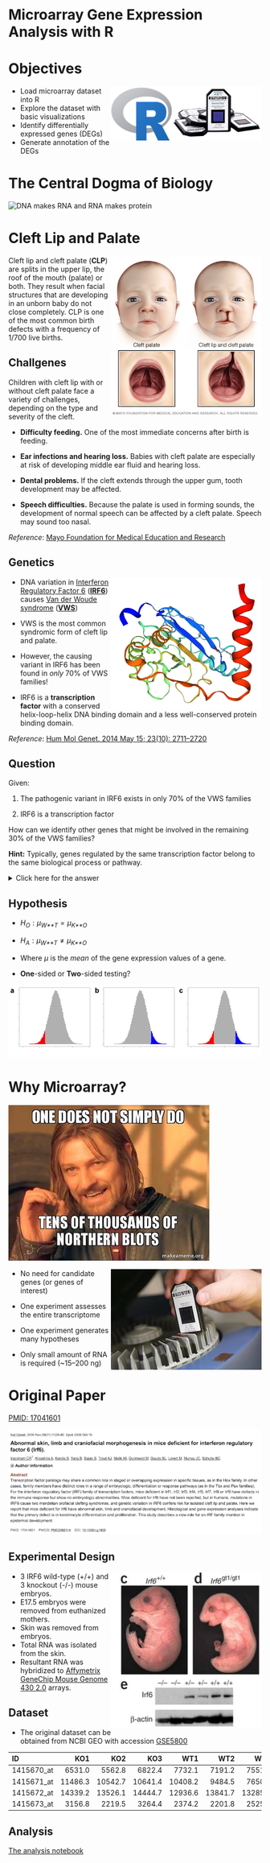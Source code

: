 Microarray Gene Expression Analysis with R
================

# Objectives

<img align="right" src="images/title.png" width="300px" title="Microarray Analysis with R">

-   Load microarray dataset into R
-   Explore the dataset with basic visualizations
-   Identify differentially expressed genes (DEGs)
-   Generate annotation of the DEGs

# The Central Dogma of Biology

![DNA makes RNA and RNA makes
protein](images/dogma.png "The Central Dogma of Biology")

# Cleft Lip and Palate

<img align="right" src="images/cleft.jpg" width="300px" title="Cleft Lip and Palate">

Cleft lip and cleft palate (**CLP**) are splits in the upper lip, the
roof of the mouth (palate) or both. They result when facial structures
that are developing in an unborn baby do not close completely. CLP is
one of the most common birth defects with a frequency of 1/700 live
births.

## Challgenes

Children with cleft lip with or without cleft palate face a variety of
challenges, depending on the type and severity of the cleft.

-   **Difficulty feeding.** One of the most immediate concerns after
    birth is feeding.

-   **Ear infections and hearing loss.** Babies with cleft palate are
    especially at risk of developing middle ear fluid and hearing loss.

-   **Dental problems.** If the cleft extends through the upper gum,
    tooth development may be affected.

-   **Speech difficulties.** Because the palate is used in forming
    sounds, the development of normal speech can be affected by a cleft
    palate. Speech may sound too nasal.

*Reference*: [Mayo Foundation for Medical Education and
Research](https://www.mayoclinic.org/diseases-conditions/cleft-palate/symptoms-causes/syc-20370985)

## Genetics

<a href="https://swissmodel.expasy.org/repository/uniprot/O14896" title="SWISS-MODEL Protein Structure of IRF6"><img align="right" src="images/structure.png" width="300px" title="SWISS-MODEL Protein Structure of IRF6"></a>

-   DNA variation in [Interferon Regulatory Factor
    6](https://en.wikipedia.org/wiki/IRF6)
    ([**IRF6**](https://en.wikipedia.org/wiki/IRF6)) causes [Van der
    Woude
    syndrome](https://en.wikipedia.org/wiki/Van_der_Woude_syndrome)
    ([**VWS**](https://en.wikipedia.org/wiki/Van_der_Woude_syndrome))

-   VWS is the most common syndromic form of cleft lip and palate.

-   However, the causing variant in IRF6 has been found in *only* 70% of
    VWS families!

-   IRF6 is a **transcription factor** with a conserved helix-loop-helix
    DNA binding domain and a less well-conserved protein binding domain.

*Reference*: [Hum Mol Genet. 2014 May 15; 23(10):
2711–2720](http://doi.org/10.1093/hmg/ddt664)

## Question

Given:

1.  The pathogenic variant in IRF6 exists in only 70% of the VWS
    families

2.  IRF6 is a transcription factor

How can we identify other genes that might be involved in the remaining
30% of the VWS families?

**Hint:** Typically, genes regulated by the same transcription factor
belong to the same biological process or pathway.

<details>
<summary>
Click here for the answer
</summary>
By comparing the gene expression patterns between wild-type (functional)
**Irf6** and knockout (non-functional) **Irf6**, it will be possible to
identify genes that are regulated (targeted) by **Irf6**.
</details>

## Hypothesis

-   *H*<sub>*O*</sub> : *μ*<sub>*W**T*</sub> = *μ*<sub>*K**O*</sub>

-   *H*<sub>*A*</sub> : *μ*<sub>*W**T*</sub> ≠ *μ*<sub>*K**O*</sub>

-   Where *μ* is the *mean* of the gene expression values of a gene.

-   **One**-sided or **Two**-sided testing?

![](README_files/figure-gfm/sides-1.png)<!-- -->

# Why Microarray?

![](images/one-does-not-simply.jpg)

<img align="right" src="images/chip.jpg" width="300px" title="Microarray Chip">

-   No need for candidate genes (or genes of interest)

-   One experiment assesses the entire transcriptome

-   One experiment generates many hypotheses

-   Only small amount of RNA is required (\~15–200 ng)

# Original Paper

[PMID: 17041601](https://pubmed.ncbi.nlm.nih.gov/17041601/)

![PMID: 17041601](images/pmid17041601.png)

## Experimental Design

<a href="https://www.ncbi.nlm.nih.gov/pmc/articles/PMC2082114/figure/F1/" title="Genotypic and phenotypic analysis of mice deficient for Irf6"><img align="right" src="images/mice.png" width="300px" title="Phenotypic analysis of mice deficient for Irf6"></a>

-   3 IRF6 wild-type (+/+) and 3 knockout (-/-) mouse embryos.
-   E17.5 embryos were removed from euthanized mothers.
-   Skin was removed from embryos.
-   Total RNA was isolated from the skin.
-   Resultant RNA was hybridized to [Affymetrix GeneChip Mouse Genome
    430
    2.0](https://www.thermofisher.com/order/catalog/product/900497#/900497)
    arrays.

## Dataset

-   The original dataset can be obtained from NCBI GEO with accession
    [GSE5800](https://www.ncbi.nlm.nih.gov/geo/query/acc.cgi?acc=GSE5800)

| ID          |     KO1 |     KO2 |     KO3 |     WT1 |     WT2 |     WT3 |
|:------------|--------:|--------:|--------:|--------:|--------:|--------:|
| 1415670\_at |  6531.0 |  5562.8 |  6822.4 |  7732.1 |  7191.2 |  7551.9 |
| 1415671\_at | 11486.3 | 10542.7 | 10641.4 | 10408.2 |  9484.5 |  7650.2 |
| 1415672\_at | 14339.2 | 13526.1 | 14444.7 | 12936.6 | 13841.7 | 13285.7 |
| 1415673\_at |  3156.8 |  2219.5 |  3264.4 |  2374.2 |  2201.8 |  2525.3 |

## Analysis

[The analysis notebook](Irf6.md)
